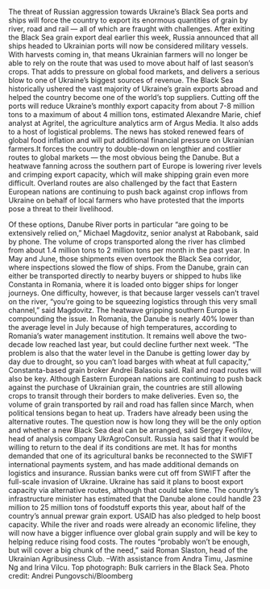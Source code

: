 The threat of Russian aggression towards Ukraine’s Black Sea ports and ships will force the country to export its enormous quantities of grain by river, road and rail — all of which are fraught with challenges.
After exiting the Black Sea grain export deal earlier this week, Russia announced that all ships headed to Ukrainian ports will now be considered military vessels. With harvests coming in, that means Ukrainian farmers will no longer be able to rely on the route that was used to move about half of last season’s crops.
That adds to pressure on global food markets, and delivers a serious blow to one of Ukraine’s biggest sources of revenue.
The Black Sea historically ushered the vast majority of Ukraine’s grain exports abroad and helped the country become one of the world’s top suppliers. Cutting off the ports will reduce Ukraine’s monthly export capacity from about 7-8 million tons to a maximum of about 4 million tons, estimated Alexandre Marie, chief analyst at Agritel, the agriculture analytics arm of Argus Media.
It also adds to a host of logistical problems. The news has stoked renewed fears of global food inflation and will put additional financial pressure on Ukrainian farmers.It forces the country to double-down on lengthier and costlier routes to global markets — the most obvious being the Danube. But a heatwave fanning across the southern part of Europe is lowering river levels and crimping export capacity, which will make shipping grain even more difficult.
Overland routes are also challenged by the fact that Eastern European nations are continuing to push back against crop inflows from Ukraine on behalf of local farmers who have protested that the imports pose a threat to their livelihood.

Of these options, Danube River ports in particular “are going to be extensively relied on,” Michael Magdovitz, senior analyst at Rabobank, said by phone. The volume of crops transported along the river has climbed from about 1.4 million tons to 2 million tons per month in the past year. In May and June, those shipments even overtook the Black Sea corridor, where inspections slowed the flow of ships.
From the Danube, grain can either be transported directly to nearby buyers or shipped to hubs like Constanta in Romania, where it is loaded onto bigger ships for longer journeys. One difficulty, however, is that because larger vessels can’t travel on the river, “you’re going to be squeezing logistics through this very small channel,” said Magdovitz.
The heatwave gripping southern Europe is compounding the issue.
In Romania, the Danube is nearly 40% lower than the average level in July because of high temperatures, according to Romania’s water management institution. It remains well above the two-decade low reached last year, but could decline further next week.
“The problem is also that the water level in the Danube is getting lower day by day due to drought, so you can’t load barges with wheat at full capacity,” Constanta-based grain broker Andrei Balasoiu said.
Rail and road routes will also be key. Although Eastern European nations are continuing to push back against the purchase of Ukrainian grain, the countries are still allowing crops to transit through their borders to make deliveries. Even so, the volume of grain transported by rail and road has fallen since March, when political tensions began to heat up.
Traders have already been using the alternative routes. The question now is how long they will be the only option and whether a new Black Sea deal can be arranged, said Sergey Feofilov, head of analysis company UkrAgroConsult.
Russia has said that it would be willing to return to the deal if its conditions are met. It has for months demanded that one of its agricultural banks be reconnected to the SWIFT international payments system, and has made additional demands on logistics and insurance. Russian banks were cut off from SWIFT after the full-scale invasion of Ukraine.
Ukraine has said it plans to boost export capacity via alternative routes, although that could take time. The country’s infrastructure minister has estimated that the Danube alone could handle 23 million to 25 million tons of foodstuff exports this year, about half of the country’s annual prewar grain export. USAID has also pledged to help boost capacity.
While the river and roads were already an economic lifeline, they will now have a bigger influence over global grain supply and will be key to helping reduce rising food costs. The routes “probably won’t be enough, but will cover a big chunk of the need,” said Roman Slaston, head of the Ukrainian Agribusiness Club.
–With assistance from Andra Timu, Jasmine Ng and Irina Vilcu.
Top photograph: Bulk carriers in the Black Sea. Photo credit: Andrei Pungovschi/Bloomberg